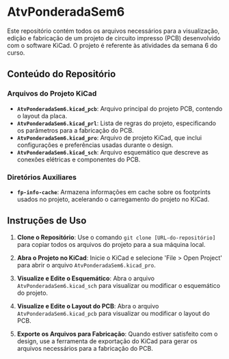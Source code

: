 # AtvPonderadaSem6


Este repositório contém todos os arquivos necessários para a visualização, edição e fabricação de um projeto de circuito impresso (PCB) desenvolvido com o software KiCad. O projeto é referente às atividades da semana 6 do curso.

## Conteúdo do Repositório

### Arquivos do Projeto KiCad

- **`AtvPonderadaSem6.kicad_pcb`**: Arquivo principal do projeto PCB, contendo o layout da placa.
- **`AtvPonderadaSem6.kicad_prl`**: Lista de regras do projeto, especificando os parâmetros para a fabricação do PCB.
- **`AtvPonderadaSem6.kicad_pro`**: Arquivo de projeto KiCad, que inclui configurações e preferências usadas durante o design.
- **`AtvPonderadaSem6.kicad_sch`**: Arquivo esquemático que descreve as conexões elétricas e componentes do PCB.

### Diretórios Auxiliares

- **`fp-info-cache`**: Armazena informações em cache sobre os footprints usados no projeto, acelerando o carregamento do projeto no KiCad.

## Instruções de Uso

1. **Clone o Repositório**: Use o comando `git clone [URL-do-repositório]` para copiar todos os arquivos do projeto para a sua máquina local.

2. **Abra o Projeto no KiCad**: Inicie o KiCad e selecione 'File > Open Project' para abrir o arquivo `AtvPonderadaSem6.kicad_pro`.

3. **Visualize e Edite o Esquemático**: Abra o arquivo `AtvPonderadaSem6.kicad_sch` para visualizar ou modificar o esquemático do projeto.

4. **Visualize e Edite o Layout do PCB**: Abra o arquivo `AtvPonderadaSem6.kicad_pcb` para visualizar ou modificar o layout do PCB.

5. **Exporte os Arquivos para Fabricação**: Quando estiver satisfeito com o design, use a ferramenta de exportação do KiCad para gerar os arquivos necessários para a fabricação do PCB.

